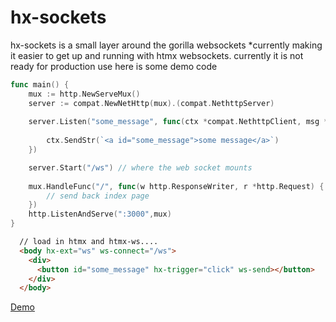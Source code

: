 # hx-sockets

hx-sockets is a small layer around the gorilla websockets *currently making it easier to get up and running with htmx websockets.
currently it is not ready for production use 
here is some demo code
```go
func main() {
	mux := http.NewServeMux()
	server := compat.NewNetHttp(mux).(compat.NethttpServer)
	
	server.Listen("some_message", func(ctx *compat.NethttpClient, msg *hx.Message) {
	
		ctx.SendStr(`<a id="some_message">some message</a>`)
	})

	server.Start("/ws") // where the web socket mounts
  
	mux.HandleFunc("/", func(w http.ResponseWriter, r *http.Request) {
    	// send back index page
	})
  	http.ListenAndServe(":3000",mux)
}
```

```html
  // load in htmx and htmx-ws....
  <body hx-ext="ws" ws-connect="/ws">
    <div>
      <button id="some_message" hx-trigger="click" ws-send></button>
    </div>
  </body>
```

[Demo](https://github.com/DeaSTL/hx-sockets-demo)
